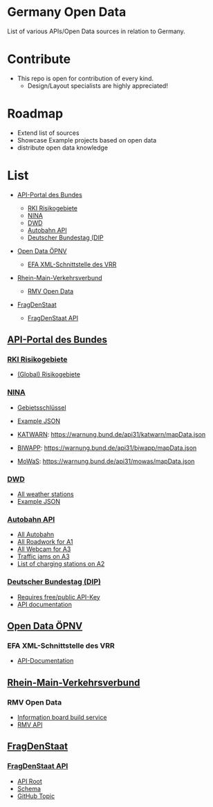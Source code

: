 # Germany Open Data
List of various APIs/Open Data sources in relation to Germany.

# Contribute
- This repo is open for contribution of every kind.
  - Design/Layout specialists are highly appreciated!

# Roadmap

- Extend list of sources
- Showcase Example projects based on open data
- distribute open data knowledge

# List

- [API-Portal des Bundes](https://github.com/ForensicGato/germany-open-data#api-portal-des-bundes)
  - [RKI Risikogebiete](https://github.com/ForensicGato/germany-open-data#rki-risikogebiete)
  - [NINA](https://github.com/ForensicGato/germany-open-data#nina)
  - [DWD](https://github.com/ForensicGato/germany-open-data#dwd)
  - [Autobahn API](https://github.com/ForensicGato/germany-open-data#autobahn-api)
  - [Deutscher Bundestag (DIP](https://github.com/ForensicGato/germany-open-data#deutscher-bundestag-dip)

- [Open Data ÖPNV](https://github.com/ForensicGato/germany-open-data#open-data-%C3%B6pnv)
  - [EFA XML-Schnittstelle des VRR](https://github.com/ForensicGato/germany-open-data#efa-xml-schnittstelle-des-vrr)

- [Rhein-Main-Verkehrsverbund](https://github.com/ForensicGato/germany-open-data#rhein-main-verkehrsverbund)
  - [RMV Open Data](https://github.com/ForensicGato/germany-open-data#rmv-open-data)

- [FragDenStaat](https://github.com/ForensicGato/germany-open-data#fragdenstaat)
  - [FragDenStaat API](https://github.com/ForensicGato/germany-open-data#fragdenstaat-api)


## [API-Portal des Bundes](https://bund.dev/)

### [RKI Risikogebiete](https://risikogebiete.api.bund.dev/)

- [(Global) Risikogebiete](https://api.einreiseanmeldung.de/reisendenportal/risikogebiete)

### [NINA](https://nina.api.bund.dev/)

- [Gebietsschlüssel](https://www.xrepository.de/api/xrepository/urn:de:bund:destatis:bevoelkerungsstatistik:schluessel:rs_2021-07-31/download/Regionalschl_ssel_2021-07-31.json) 
- [Example JSON](https://warnung.bund.de/api31/dashboard/110000000000.json)

- [KATWARN](https://www.katwarn.de/): https://warnung.bund.de/api31/katwarn/mapData.json
- [BIWAPP](https://www.biwapp.de/): https://warnung.bund.de/api31/biwapp/mapData.json
- [MoWaS](https://www.bbk.bund.de/DE/Warnung-Vorsorge/Warnung-in-Deutschland/Warnmittel/MoWaS/mowas_node.html): https://warnung.bund.de/api31/mowas/mapData.json

### [DWD](https://dwd.api.bund.dev/)

- [All weather stations](https://www.dwd.de/DE/leistungen/klimadatendeutschland/statliste/statlex_html.html;jsessionid=7CCB4F4A7B49384AAEE982766D2399F6.live11052?view=nasPublication&nn=16102)
- [Example JSON](https://app-prod-ws.warnwetter.de/v30/stationOverviewExtended?stationIds=10865)

### [Autobahn API](https://autobahn.api.bund.dev/)

- [All Autobahn](https://verkehr.autobahn.de/o/autobahn/)
- [All Roadwork for A1](https://verkehr.autobahn.de/o/autobahn/A1/services/roadworks)
- [All Webcam for A3](https://verkehr.autobahn.de/o/autobahn/A3/services/webcam)
- [Traffic jams on A3](https://verkehr.autobahn.de/o/autobahn/A3/services/warning)
- [List of charging stations on A2](https://verkehr.autobahn.de/o/autobahn/A2/services/electric_charging_station)

### [Deutscher Bundestag (DIP)](https://dip.bundestag.de/)

- [Requires free/public API-Key](https://dip.bundestag.de/%C3%BCber-dip/hilfe/api)
- [API documentation](https://dip.bundestag.de/documents/informationsblatt_zur_dip_api_v01.pdf)

## [Open Data ÖPNV](https://www.opendata-oepnv.de/ht/de/willkommen)

### EFA XML-Schnittstelle des VRR
- [API-Documentation](https://www.opendata-oepnv.de/fileadmin/Dokumentationen_etc/VRR/VRR_20181119_Dokumentation_XML_Schnittstelle_V1.3.pdf)

## [Rhein-Main-Verkehrsverbund](https://www.rmv.de/)

### RMV Open Data

- [Information board build service](https://www.rmv.de/auskunft/bin/jp/stboard.exe/dn?L=vs_anzeigetafel)
- [RMV API](https://www.rmv.de/hapi/)

## [FragDenStaat](https://fragdenstaat.de)

### [FragDenStaat API](https://fragdenstaat.de/api/)

- [API Root](https://fragdenstaat.de/api/v1/)
- [Schema](https://fragdenstaat.de/api/v1/schema/)
- [GitHub Topic](https://github.com/topics/fragdenstaat)

